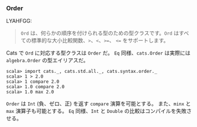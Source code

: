 
### Order

LYAHFGG:

> `Ord` は、何らかの順序を付けられる型のための型クラスです。`Ord` はすべての標準的な大小比較関数、`>`、`<`、`>=`、 `<=` をサポートします。

Cats で `Ord` に対応する型クラスは `Order` だ。
`Eq` 同様、`cats.Order` は実際には `algebra.Order` の型エイリアスだ。

```console:new,error
scala> import cats._, cats.std.all._, cats.syntax.order._
scala> 1 > 2.0
scala> 1 compare 2.0
scala> 1.0 compare 2.0
scala> 1.0 max 2.0
```

`Order` は `Int` (負、ゼロ、正) を返す `compare` 演算を可能とする。
また、`minx` と `max` 演算子も可能とする。
`Eq` 同様、`Int` と `Double` の比較はコンパイルを失敗させる。
